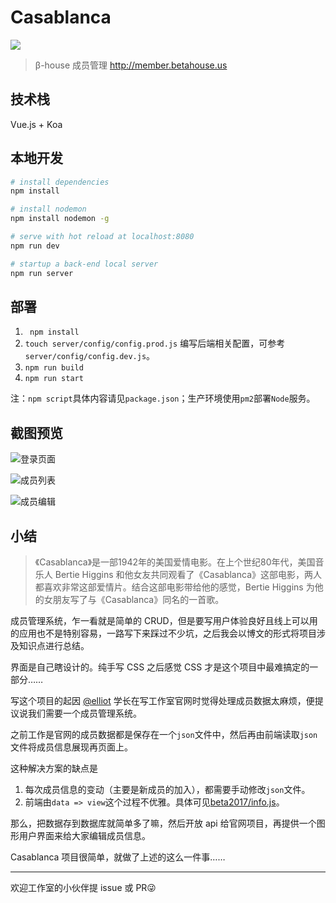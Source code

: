 # Casablanca

![](https://img.shields.io/badge/language-JavaScript-green.svg)

> β-house 成员管理 http://member.betahouse.us

## 技术栈
Vue.js + Koa

## 本地开发

``` bash
# install dependencies
npm install

# install nodemon
npm install nodemon -g

# serve with hot reload at localhost:8080
npm run dev

# startup a back-end local server
npm run server
```

## 部署

1. ` npm install`
2. `touch server/config/config.prod.js` 编写后端相关配置，可参考`server/config/config.dev.js`。
3. `npm run build`
4. `npm run start`

注：`npm script`具体内容请见`package.json`；生产环境使用`pm2`部署`Node`服务。

## 截图预览

![登录页面](http://o6ljw8wcq.bkt.clouddn.com/blog/casablanca_login.png)

![成员列表](http://o6ljw8wcq.bkt.clouddn.com/blog/casablanca_view.png)

![成员编辑](http://o6ljw8wcq.bkt.clouddn.com/blog/casablanca_edit.png)

## 小结

> 《Casablanca》是一部1942年的美国爱情电影。在上个世纪80年代，美国音乐人 Bertie Higgins 和他女友共同观看了《Casablanca》这部电影，两人都喜欢非常这部爱情片。结合这部电影带给他的感觉，Bertie Higgins 为他的女朋友写了与《Casablanca》同名的一首歌。

成员管理系统，乍一看就是简单的 CRUD，但是要写用户体验良好且线上可以用的应用也不是特别容易，一路写下来踩过不少坑，之后我会以博文的形式将项目涉及知识点进行总结。

界面是自己瞎设计的。纯手写 CSS 之后感觉 CSS 才是这个项目中最难搞定的一部分……

写这个项目的起因 [@elliot](https://github.com/huangxutao) 学长在写工作室官网时觉得处理成员数据太麻烦，便提议说我们需要一个成员管理系统。

之前工作是官网的成员数据都是保存在一个`json`文件中，然后再由前端读取`json`文件将成员信息展现再页面上。

这种解决方案的缺点是

1. 每次成员信息的变动（主要是新成员的加入），都需要手动修改`json`文件。
2. 前端由`data => view`这个过程不优雅。具体可见[beta2017/info.js](https://github.com/BetaSummer/beta2017/blob/master/assets/js/src/info.js)。

那么，把数据存到数据库就简单多了嘛，然后开放 api 给官网项目，再提供一个图形用户界面来给大家编辑成员信息。

Casablanca 项目很简单，就做了上述的这么一件事……

***

欢迎工作室的小伙伴提 issue 或 PR😜